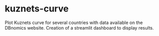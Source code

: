 # kuznets-curve

Plot Kuznets curve for several countries with data available on the DBnomics website.
Creation of a streamlit dashboard to display results.